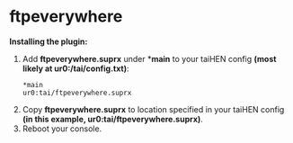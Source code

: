 
# ftpeverywhere
**Installing the plugin:**
1. Add **ftpeverywhere.suprx** under ***main** to your taiHEN config **(most likely at ur0:/tai/config.txt)**:
	```
	*main
	ur0:tai/ftpeverywhere.suprx
	```
2. Copy **ftpeverywhere.suprx** to location specified in your taiHEN config **(in this example, ur0:tai/ftpeverywhere.suprx)**.	
3. Reboot your console.
